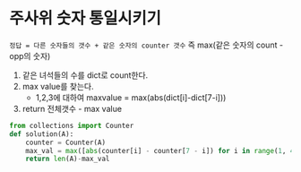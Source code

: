 # 주사위 숫자 통일시키기

`정답 = 다른 숫자들의 갯수 + 같은 숫자의 counter 갯수`
즉 max(같은 숫자의 count - opp의 숫자)
1. 같은 녀석들의 수를 dict로 count한다.
2. max value를 찾는다.
    - 1,2,3에 대하여 maxvalue = max(abs(dict[i]-dict[7-i]))
3. return 전체갯수 - max value

```python
from collections import Counter
def solution(A):
    counter = Counter(A)
    max_val = max([abs(counter[i] - counter[7 - i]) for i in range(1, 4)])
    return len(A)-max_val
```